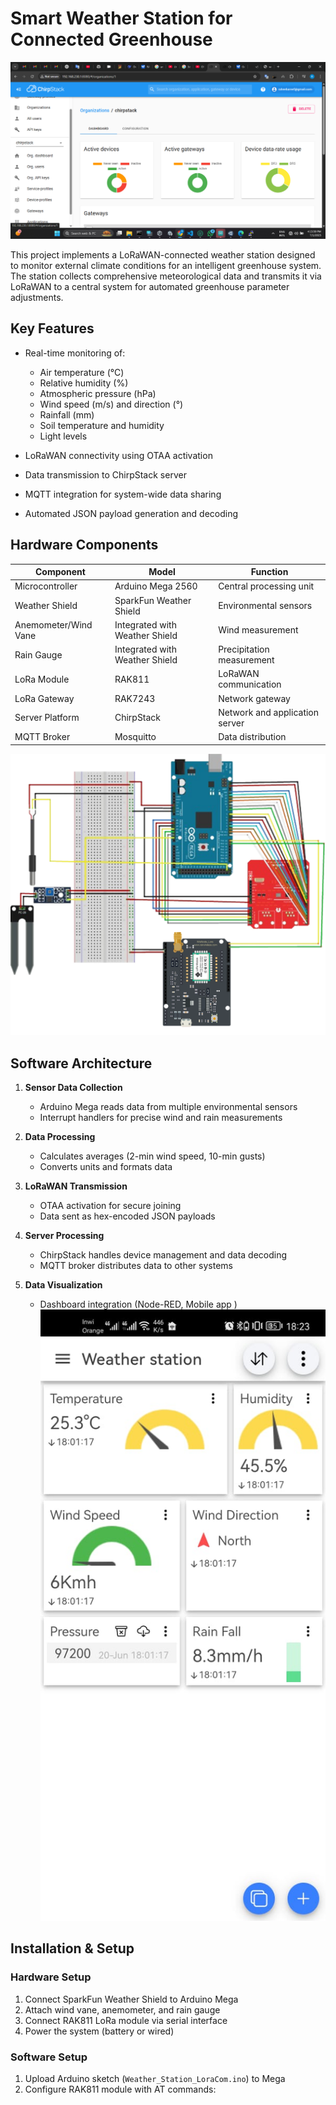 # Smart Weather Station for Connected Greenhouse

![Project Banner](img/Screenshot%20(88).png)

This project implements a LoRaWAN-connected weather station designed to monitor external climate conditions for an intelligent greenhouse system. The station collects comprehensive meteorological data and transmits it via LoRaWAN to a central system for automated greenhouse parameter adjustments.

## Key Features

- Real-time monitoring of:
  - Air temperature (°C)
  - Relative humidity (%)
  - Atmospheric pressure (hPa)
  - Wind speed (m/s) and direction (°)
  - Rainfall (mm)
  - Soil temperature and humidity
  - Light levels

- LoRaWAN connectivity using OTAA activation
- Data transmission to ChirpStack server
- MQTT integration for system-wide data sharing
- Automated JSON payload generation and decoding

## Hardware Components

| Component | Model | Function |
|-----------|-------|----------|
| Microcontroller | Arduino Mega 2560 | Central processing unit |
| Weather Shield | SparkFun Weather Shield | Environmental sensors |
| Anemometer/Wind Vane | Integrated with Weather Shield | Wind measurement |
| Rain Gauge | Integrated with Weather Shield | Precipitation measurement |
| LoRa Module | RAK811 | LoRaWAN communication |
| LoRa Gateway | RAK7243 | Network gateway |
| Server Platform | ChirpStack | Network and application server |
| MQTT Broker | Mosquitto | Data distribution |

![Circuit Diagram](circuit.png)

## Software Architecture

1. **Sensor Data Collection**
   - Arduino Mega reads data from multiple environmental sensors
   - Interrupt handlers for precise wind and rain measurements

2. **Data Processing**
   - Calculates averages (2-min wind speed, 10-min gusts)
   - Converts units and formats data

3. **LoRaWAN Transmission**
   - OTAA activation for secure joining
   - Data sent as hex-encoded JSON payloads

4. **Server Processing**
   - ChirpStack handles device management and data decoding
   - MQTT broker distributes data to other systems

5. **Data Visualization**
   - Dashboard integration (Node-RED, Mobile app )
![Project Banner](img/WhatsApp%20Image%202025-06-20%20at%2018.23.34_36865ab9.jpg)

## Installation & Setup

### Hardware Setup
1. Connect SparkFun Weather Shield to Arduino Mega
2. Attach wind vane, anemometer, and rain gauge
3. Connect RAK811 LoRa module via serial interface
4. Power the system (battery or wired)

### Software Setup
1. Upload Arduino sketch (`Weather_Station_LoraCom.ino`) to Mega
2. Configure RAK811 module with AT commands: